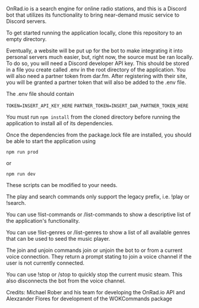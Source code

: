 OnRad.io is a search engine for online radio stations, and this is a Discord bot that utilizes its functionality to bring near-demand music service to Discord servers.

To get started running the application locally, clone this repository to an empty directory.

Eventually, a website will be put up for the bot to make integrating it into personal servers much easier, but, right now, the source must be ran locally. To do so, you will need a Discord 
developer API key. This should be stored in a file you create called .env in the root directory of the application. You will also need a partner token from dar.fm. After 
registering with their site, you will be granted a partner token that will also be added to the .env file.

The .env file should contain

`TOKEN=INSERT_API_KEY_HERE`
 `PARTNER_TOKEN=INSERT_DAR_PARTNER_TOKEN_HERE`

You must run `npm install` from the cloned directory before running the application to install all of its dependencies.

Once the dependencies from the package.lock file are installed, you should be able to start the application using

`npm run prod`

or

`npm run dev`

These scripts can be modified to your needs.

The play and search commands only support the legacy prefix, i.e. !play or !search.

You can use !list-commands or /list-commands to show a descriptive list of the application's functionality.

You can use !list-genres or /list-genres to show a list of all available genres that can be used to seed the music player.

The join and unjoin commands join or unjoin the bot to or from a current voice connection. They return a prompt stating to join a voice channel if the user is not currently connected.

You can use !stop or /stop to quickly stop the current music steam. This also disconnects the bot from the voice channel.

Credits:
Michael Rober and his team for developing the OnRad.io API and 
Alexzander Flores for development of the WOKCommands package
